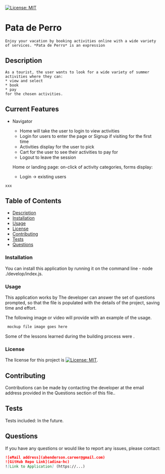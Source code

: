 [![License: MIT](https://img.shields.io/badge/License-MIT-yellow.svg)](https://opensource.org/licenses/MIT)

# Pata de Perro
  
    Enjoy your vacation by booking activities online with a wide variety of services. *Pata de Perro* is an expression

  ## Description
    As a tourist, the user wants to look for a wide variety of summer activities where they can:
    * view and select
    * book
    * pay 
    for the chosen activities.

  ## Current Features
  - Navigator
    * Home will take the user to login to view activities
    * Login for users to enter the page or  Signup if visiting for the first time
    * Activities display for the user to pick
    * Cart for the user to see their activities to pay for
    * Logout to leave the session

    Home or landing page: on-click of activity categories, forms display:
    * Login -> existing users   

```
xxx
```

## Table of Contents
  * [Description](#description)
  * [Installation](#installation)
  * [Usage](#usage)
  * [License](#license)
  * [Contributing](#contributing)
  * [Tests](#tests)
  * [Questions](#questions)

  ### Installation

  You can install this application by running it on the command line - node ./develop/index.js.
 
  ### Usage

  This application works by The developer can answer the set of questions prompted, so that the file is populated with the details of the project, saving time and effort.

  The following image or video will provide with an example of the usage.

  ```bash
   mockup file image goes here
  ```

  Some of the lessons learned during the building process were  .

  ### License
  The license for this project is [![License: MIT](https://img.shields.io/badge/License-MIT-yellow.svg)](https://opensource.org/licenses/MIT).

  ## Contributing

  Contributions can be made by contacting the developer at the email address provided in the Questions section of this file..

  ## Tests

  Tests included: In the future.

  ## Questions
  If you have any questions or would like to report any issues, please contact:
  ```md
  ![eMail address](ahenderson.career@gmail.com)  
  ![GitHub Repo Link](adina-hc)
  ![Link to Application] (https://...)
  ```
  